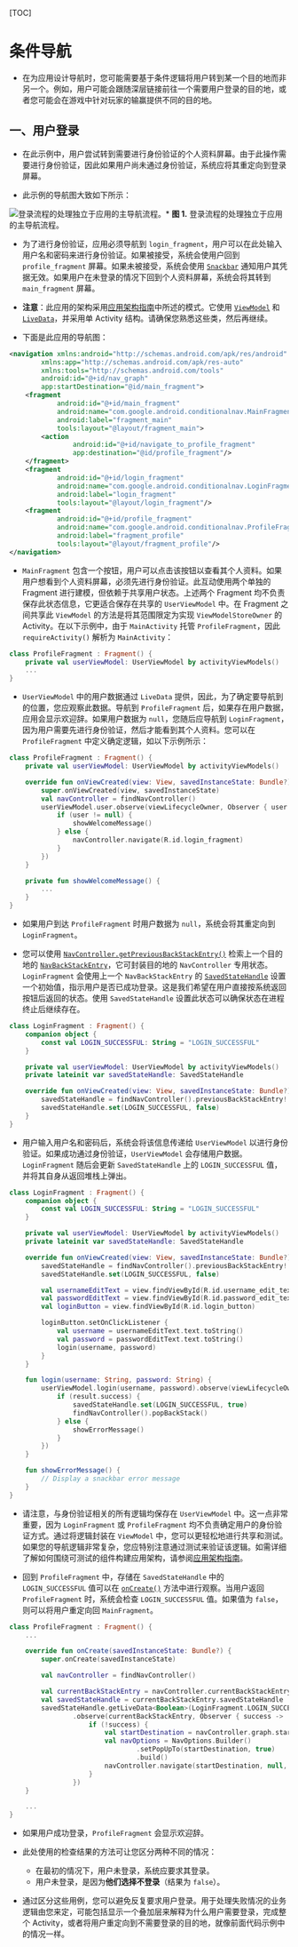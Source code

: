 [TOC]

# 条件导航

* 在为应用设计导航时，您可能需要基于条件逻辑将用户转到某一个目的地而非另一个。例如，用户可能会跟随深层链接前往一个需要用户登录的目的地，或者您可能会在游戏中针对玩家的输赢提供不同的目的地。

## 一、用户登录

* 在此示例中，用户尝试转到需要进行身份验证的个人资料屏幕。由于此操作需要进行身份验证，因此如果用户尚未通过身份验证，系统应将其重定向到登录屏幕。

* 此示例的导航图大致如下所示：

![登录流程的处理独立于应用的主导航流程。](https://developer.android.google.cn/images/guide/navigation/navigation-conditional-login.png)* **图 1.** 登录流程的处理独立于应用的主导航流程。

* 为了进行身份验证，应用必须导航到 `login_fragment`，用户可以在此处输入用户名和密码来进行身份验证。如果被接受，系统会使用户回到 `profile_fragment` 屏幕。如果未被接受，系统会使用 [`Snackbar`](https://developer.android.google.cn/reference/com/google/android/material/snackbar/Snackbar) 通知用户其凭据无效。如果用户在未登录的情况下回到个人资料屏幕，系统会将其转到 `main_fragment` 屏幕。

* **注意**：此应用的架构采用[应用架构指南](https://developer.android.google.cn/jetpack/docs/guide)中所述的模式。它使用 [`ViewModel`](https://developer.android.google.cn/topic/libraries/architecture/viewmodel) 和 [`LiveData`](https://developer.android.google.cn/topic/libraries/architecture/livedata)，并采用单 Activity 结构。请确保您熟悉这些类，然后再继续。

* 下面是此应用的导航图：

```xml
<navigation xmlns:android="http://schemas.android.com/apk/res/android"
        xmlns:app="http://schemas.android.com/apk/res-auto"
        xmlns:tools="http://schemas.android.com/tools"
        android:id="@+id/nav_graph"
        app:startDestination="@id/main_fragment">
    <fragment
            android:id="@+id/main_fragment"
            android:name="com.google.android.conditionalnav.MainFragment"
            android:label="fragment_main"
            tools:layout="@layout/fragment_main">
        <action
                android:id="@+id/navigate_to_profile_fragment"
                app:destination="@id/profile_fragment"/>
    </fragment>
    <fragment
            android:id="@+id/login_fragment"
            android:name="com.google.android.conditionalnav.LoginFragment"
            android:label="login_fragment"
            tools:layout="@layout/login_fragment"/>
    <fragment
            android:id="@+id/profile_fragment"
            android:name="com.google.android.conditionalnav.ProfileFragment"
            android:label="fragment_profile"
            tools:layout="@layout/fragment_profile"/>
</navigation>
```

* `MainFragment` 包含一个按钮，用户可以点击该按钮以查看其个人资料。如果用户想看到个人资料屏幕，必须先进行身份验证。此互动使用两个单独的 Fragment 进行建模，但依赖于共享用户状态。上述两个 Fragment 均不负责保存此状态信息，它更适合保存在共享的 `UserViewModel` 中。在 Fragment 之间共享此 `ViewModel` 的方法是将其范围限定为实现 `ViewModelStoreOwner` 的 Activity。在以下示例中，由于 `MainActivity` 托管 `ProfileFragment`，因此 `requireActivity()` 解析为 `MainActivity`：

```kotlin
class ProfileFragment : Fragment() {
    private val userViewModel: UserViewModel by activityViewModels()
    ...
}
```

* `UserViewModel` 中的用户数据通过 `LiveData` 提供，因此，为了确定要导航到的位置，您应观察此数据。导航到 `ProfileFragment` 后，如果存在用户数据，应用会显示欢迎辞。如果用户数据为 `null`，您随后应导航到 `LoginFragment`，因为用户需要先进行身份验证，然后才能看到其个人资料。您可以在 `ProfileFragment` 中定义确定逻辑，如以下示例所示：

```kotlin
class ProfileFragment : Fragment() {
    private val userViewModel: UserViewModel by activityViewModels()

    override fun onViewCreated(view: View, savedInstanceState: Bundle?) {
        super.onViewCreated(view, savedInstanceState)
        val navController = findNavController()
        userViewModel.user.observe(viewLifecycleOwner, Observer { user ->
            if (user != null) {
                showWelcomeMessage()
            } else {
                navController.navigate(R.id.login_fragment)
            }
        })
    }

    private fun showWelcomeMessage() {
        ...
    }
}
```

* 如果用户到达 `ProfileFragment` 时用户数据为 `null`，系统会将其重定向到 `LoginFragment`。

* 您可以使用 [`NavController.getPreviousBackStackEntry()`](https://developer.android.google.cn/reference/androidx/navigation/NavController#getPreviousBackStackEntry()) 检索上一个目的地的 [`NavBackStackEntry`](https://developer.android.google.cn/reference/androidx/navigation/NavBackStackEntry)，它可封装目的地的 `NavController` 专用状态。`LoginFragment` 会使用上一个 `NavBackStackEntry` 的 [`SavedStateHandle`](https://developer.android.google.cn/reference/androidx/lifecycle/SavedStateHandle) 设置一个初始值，指示用户是否已成功登录。这是我们希望在用户直接按系统返回按钮后返回的状态。使用 `SavedStateHandle` 设置此状态可以确保状态在进程终止后继续存在。

```kotlin
class LoginFragment : Fragment() {
    companion object {
        const val LOGIN_SUCCESSFUL: String = "LOGIN_SUCCESSFUL"
    }

    private val userViewModel: UserViewModel by activityViewModels()
    private lateinit var savedStateHandle: SavedStateHandle

    override fun onViewCreated(view: View, savedInstanceState: Bundle?) {
        savedStateHandle = findNavController().previousBackStackEntry!!.savedStateHandle
        savedStateHandle.set(LOGIN_SUCCESSFUL, false)
    }
}
```

* 用户输入用户名和密码后，系统会将该信息传递给 `UserViewModel` 以进行身份验证。如果成功通过身份验证，`UserViewModel` 会存储用户数据。`LoginFragment` 随后会更新 `SavedStateHandle` 上的 `LOGIN_SUCCESSFUL` 值，并将其自身从返回堆栈上弹出。

```kotlin
class LoginFragment : Fragment() {
    companion object {
        const val LOGIN_SUCCESSFUL: String = "LOGIN_SUCCESSFUL"
    }

    private val userViewModel: UserViewModel by activityViewModels()
    private lateinit var savedStateHandle: SavedStateHandle

    override fun onViewCreated(view: View, savedInstanceState: Bundle?) {
        savedStateHandle = findNavController().previousBackStackEntry!!.savedStateHandle
        savedStateHandle.set(LOGIN_SUCCESSFUL, false)

        val usernameEditText = view.findViewById(R.id.username_edit_text)
        val passwordEditText = view.findViewById(R.id.password_edit_text)
        val loginButton = view.findViewById(R.id.login_button)

        loginButton.setOnClickListener {
            val username = usernameEditText.text.toString()
            val password = passwordEditText.text.toString()
            login(username, password)
        }
    }

    fun login(username: String, password: String) {
        userViewModel.login(username, password).observe(viewLifecycleOwner, Observer { result ->
            if (result.success) {
                savedStateHandle.set(LOGIN_SUCCESSFUL, true)
                findNavController().popBackStack()
            } else {
                showErrorMessage()
            }
        })
    }

    fun showErrorMessage() {
        // Display a snackbar error message
    }
}
```

* 请注意，与身份验证相关的所有逻辑均保存在 `UserViewModel` 中。这一点非常重要，因为 `LoginFragment` 或 `ProfileFragment` 均不负责确定用户的身份验证方式。通过将逻辑封装在 `ViewModel` 中，您可以更轻松地进行共享和测试。如果您的导航逻辑非常复杂，您应特别注意通过测试来验证该逻辑。如需详细了解如何围绕可测试的组件构建应用架构，请参阅[应用架构指南](https://developer.android.google.cn/jetpack/docs/guide)。

* 回到 `ProfileFragment` 中，存储在 `SavedStateHandle` 中的 `LOGIN_SUCCESSFUL` 值可以在 [`onCreate()`](https://developer.android.google.cn/reference/androidx/fragment/app/Fragment#onCreate(android.os.Bundle)) 方法中进行观察。当用户返回 `ProfileFragment` 时，系统会检查 `LOGIN_SUCCESSFUL` 值。如果值为 `false`，则可以将用户重定向回 `MainFragment`。

```kotlin
class ProfileFragment : Fragment() {
    ...

    override fun onCreate(savedInstanceState: Bundle?) {
        super.onCreate(savedInstanceState)

        val navController = findNavController()

        val currentBackStackEntry = navController.currentBackStackEntry!!
        val savedStateHandle = currentBackStackEntry.savedStateHandle
        savedStateHandle.getLiveData<Boolean>(LoginFragment.LOGIN_SUCCESSFUL)
                .observe(currentBackStackEntry, Observer { success ->
                    if (!success) {
                        val startDestination = navController.graph.startDestination
                        val navOptions = NavOptions.Builder()
                                .setPopUpTo(startDestination, true)
                                .build()
                        navController.navigate(startDestination, null, navOptions)
                    }
                })
    }

    ...
}
```

* 如果用户成功登录，`ProfileFragment` 会显示欢迎辞。

* 此处使用的检查结果的方法可让您区分两种不同的情况：
  * 在最初的情况下，用户未登录，系统应要求其登录。
  * 用户未登录，是因为**他们选择不登录**（结果为 `false`）。

* 通过区分这些用例，您可以避免反复要求用户登录。用于处理失败情况的业务逻辑由您来定，可能包括显示一个叠加层来解释为什么用户需要登录，完成整个 Activity，或者将用户重定向到不需要登录的目的地，就像前面代码示例中的情况一样。